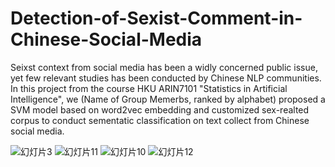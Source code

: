 # Detection-of-Sexist-Comment-in-Chinese-Social-Media
Seixst context from social media has been a widly concerned public issue, yet few relevant studies has been conducted by Chinese NLP communities. In this project from the course HKU ARIN7101 "Statistics in Artificial Intelligence", we (Name of Group Memerbs, ranked by alphabet) proposed a SVM model based on word2vec embedding and customized sex-realted corpus to conduct sementatic classification on text collect from Chinese social media. 

![幻灯片3](https://user-images.githubusercontent.com/61858501/224736384-27197c56-80c9-4503-b293-17a6b4cc398e.PNG)
![幻灯片11](https://user-images.githubusercontent.com/61858501/224736557-33392a13-7c38-4b66-addc-1125dac3d3d2.PNG)
![幻灯片10](https://user-images.githubusercontent.com/61858501/224736566-ac025781-2e97-4bd9-a5e5-de749d4a22cc.PNG)
![幻灯片12](https://user-images.githubusercontent.com/61858501/224736597-c27c5c39-59f1-447c-9b69-b9b9caa28588.PNG)
